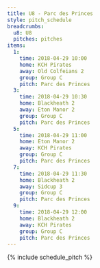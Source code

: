 ```yaml
---
title: U8 - Parc des Princes
style: pitch_schedule
breadcrumbs:
  u8: U8
  pitches: pitches
items:
  1:
    time: 2018-04-29 10:00
    home: KCH Pirates
    away: Old Colfeians 2
    group: Group C
    pitch: Parc des Princes
  3:
    time: 2018-04-29 10:30
    home: Blackheath 2
    away: Eton Manor 2
    group: Group C
    pitch: Parc des Princes
  5:
    time: 2018-04-29 11:00
    home: Eton Manor 2
    away: KCH Pirates
    group: Group C
    pitch: Parc des Princes
  7:
    time: 2018-04-29 11:30
    home: Blackheath 2
    away: Sidcup 3
    group: Group C
    pitch: Parc des Princes
  9:
    time: 2018-04-29 12:00
    home: Blackheath 2
    away: KCH Pirates
    group: Group C
    pitch: Parc des Princes
---
```


{% include schedule_pitch %}

